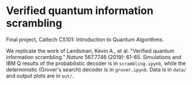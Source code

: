 # Verified quantum information scrambling

Final project, Caltech CS101: Introduction to Quantum Algorithms.

We replicate the work of Landsman, Kevin A., et al. "Verified quantum information scrambling." _Nature_ 567.7746 (2019): 61-65.
Simulations and IBM Q results of the probabilistic decoder is in `scrambling.ipynb`, while the deterministic (Grover's search) decoder is in `grover.ipynb`. Data is in `data/` and output plots are in `out/`.
